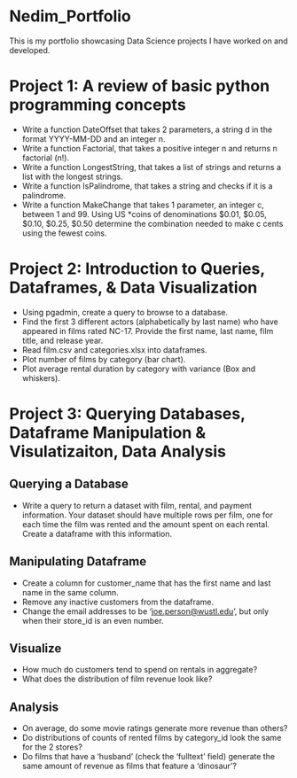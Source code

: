# Nedim_Portfolio
This is my portfolio showcasing Data Science projects I have worked on and developed.

# Project 1: A review of basic python programming concepts
* Write a function DateOffset that takes 2 parameters, a string d in the format YYYY-MM-DD and an integer n.
* Write a function Factorial, that takes a positive integer n and returns n factorial (n!).
* Write a function LongestString, that takes a list of strings and returns a list with the longest strings.
* Write a function IsPalindrome, that takes a string and checks if it is a palindrome.
* Write a function MakeChange that takes 1 parameter, an integer c, between 1 and 99. Using US *coins of denominations $0.01, $0.05, $0.10, $0.25, $0.50 determine the combination needed to make c cents using the fewest coins.

# Project 2: Introduction to Queries, Dataframes, & Data Visualization
* Using pgadmin, create a query to browse to a database.
* Find the first 3 different actors (alphabetically by last name) who have appeared in films rated NC-17. Provide the first name, last name, film title, and release year.
* Read film.csv and categories.xlsx into dataframes.
* Plot number of films by category (bar chart).
* Plot average rental duration by category with variance (Box and whiskers).

# Project 3: Querying Databases, Dataframe Manipulation & Visulatizaiton, Data Analysis
## Querying a Database
* Write a query to return a dataset with film, rental, and payment information. Your dataset should have multiple rows per film, one for each time the film was rented and the amount spent on each rental. Create a dataframe with this information.
## Manipulating Dataframe
* Create a column for customer_name that has the first name and last name in the same column.
* Remove any inactive customers from the dataframe.
* Change the email addresses to be ‘joe.person@wustl.edu’, but only when their store_id is an even number.
## Visualize 
* How much do customers tend to spend on rentals in aggregate?
* What does the distribution of film revenue look like?
## Analysis
* On average, do some movie ratings generate more revenue than others?
* Do distributions of counts of rented films by category_id look the same for the 2 stores?
* Do films that have a ‘husband’ (check the ‘fulltext’ field) generate the same amount of revenue as films that feature a ‘dinosaur’?
